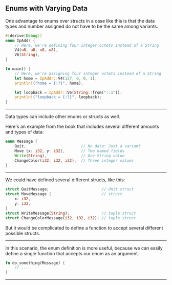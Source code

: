 ## Enums with Varying Data ##

One advantage to enums over structs in a case like this is that the data
types and number assigned do not have to be the same among variants.

```rust
#[derive(Debug)]
enum IpAddr {
    // Here, we're defining four integer octets instead of a String
    V4(u8, u8, u8, u8),
    V6(String),
}

fn main() {
    // Here, we're assigning four integer octets instead of a String
    let home = IpAddr::V4(127, 0, 0, 1);
    println!("home = {:?}", home);

    let loopback = IpAddr::V6(String::from("::1"));
    println!("loopback = {:?}", loopback);
}
```

---

Data types can include other enums or structs as well.

Here's an example from the book that includes several different amounts
and types of data:

```rust
enum Message {
    Quit,                        // No data: Just a variant
    Move {x: i32, y: i32},       // Two named fields
    Write(String),               // One String value
    ChangeColor(i32, i32, i32),  // Three integer values
}
```

---

We could have defined several different structs, like this:

```rust
struct QuitMessage;                       // Unit struct
struct MoveMessage {                      // struct
    x: i32,
    y: i32,
}
struct WriteMessage(String);              // tuple struct
struct ChangeColorMessage(i32, i32, i32); // tuple struct
```

But it would be complicated to define a function to accept several 
different possible structs.

---

In this scenario, the enum definition is more useful, because we can 
easily define a single function that accepts our enum as an argument.

```rust
fn do_something(Message) {
    // ...
}
```

---

